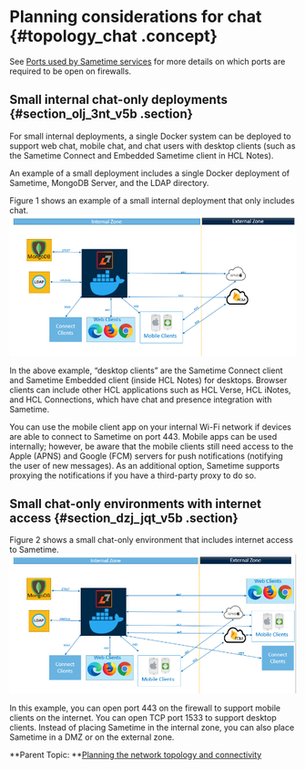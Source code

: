 # Planning considerations for chat {#topology_chat .concept}



See [Ports used by Sametime services](ports_sametime.md) for more details on which ports are required to be open on firewalls.

## Small internal chat-only deployments {#section_olj_3nt_v5b .section}

For small internal deployments, a single Docker system can be deployed to support web chat, mobile chat, and chat users with desktop clients \(such as the Sametime Connect and Embedded Sametime client in HCL Notes\).

An example of a small deployment includes a single Docker deployment of Sametime, MongoDB Server, and the LDAP directory.

Figure 1 shows an example of a small internal deployment that only includes chat. ![Small internal chaat only deployment diagram](Images/plan_small_internal_deployment.png)

In the above example, “desktop clients” are the Sametime Connect client and Sametime Embedded client \(inside HCL Notes\) for desktops. Browser clients can include other HCL applications such as HCL Verse, HCL iNotes, and HCL Connections, which have chat and presence integration with Sametime.

You can use the mobile client app on your internal Wi-Fi network if devices are able to connect to Sametime on port 443. Mobile apps can be used internally; however, be aware that the mobile clients still need access to the Apple \(APNS\) and Google \(FCM\) servers for push notifications \(notifying the user of new messages\). As an additional option, Sametime supports proxying the notifications if you have a third-party proxy to do so.

## Small chat-only environments with internet access {#section_dzj_jqt_v5b .section}

Figure 2 shows a small chat-only environment that includes internet access to Sametime. ![Small chat only deployment with internet diagram](Images/plan_small_deployment_internet.png)

In this example, you can open port 443 on the firewall to support mobile clients on the internet. You can open TCP port 1533 to support desktop clients. Instead of placing Sametime in the internal zone, you can also place Sametime in a DMZ or on the external zone.

**Parent Topic:  **[Planning the network topology and connectivity](topology.md)

